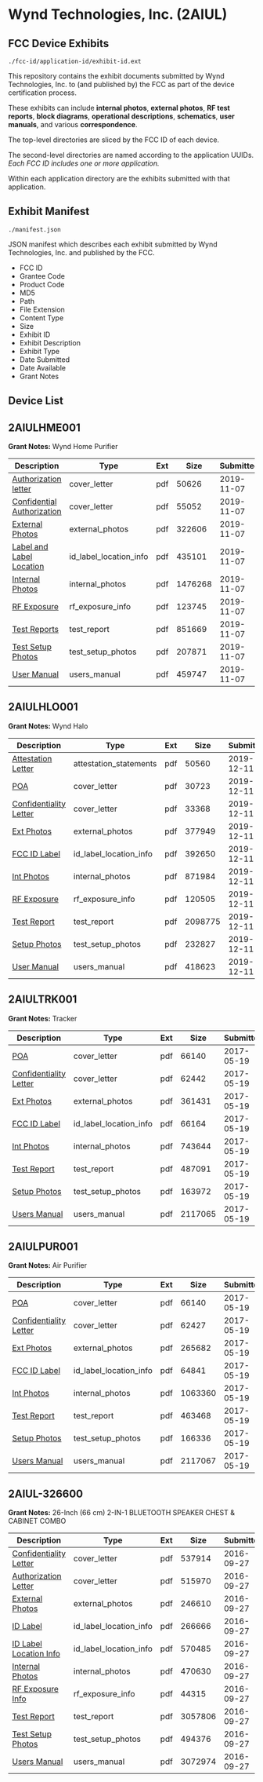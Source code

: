 # Wynd Technologies, Inc. (2AIUL)
## FCC Device Exhibits

```
./fcc-id/application-id/exhibit-id.ext
```

This repository contains the exhibit documents submitted by Wynd Technologies, Inc. to (and published by) the FCC as part of the device certification process.

These exhibits can include **internal photos**, **external photos**, **RF test reports**, **block diagrams**, **operational descriptions**, **schematics**, **user manuals**, and various **correspondence**.

The top-level directories are sliced by the FCC ID of each device.

The second-level directories are named according to the application UUIDs. *Each FCC ID includes one or more application.*

Within each application directory are the exhibits submitted with that application. 

## Exhibit Manifest

```
./manifest.json
```

JSON manifest which describes each exhibit submitted by Wynd Technologies, Inc. and published by the FCC.

- FCC ID
- Grantee Code
- Product Code
- MD5
- Path
- File Extension
- Content Type
- Size
- Exhibit ID
- Exhibit Description
- Exhibit Type
- Date Submitted
- Date Available
- Grant Notes

## Device List
## 2AIULHME001
**Grant Notes:** Wynd Home Purifier

| Description | Type | Ext | Size | Submitted | Available |
| ----------- | ---- | --- | ---- | --------- | --------- |
| [Authorization letter](2AIULHME001/d3cdf93b92886b5670e61f11a90ed6e3/4508113.pdf) | cover_letter | pdf | 50626 | 2019-11-07 | 2019-11-07 |
| [Confidential Authorization](2AIULHME001/d3cdf93b92886b5670e61f11a90ed6e3/4508114.pdf) | cover_letter | pdf | 55052 | 2019-11-07 | 2019-11-07 |
| [External Photos](2AIULHME001/d3cdf93b92886b5670e61f11a90ed6e3/4508116.pdf) | external_photos | pdf | 322606 | 2019-11-07 | 2019-11-07 |
| [Label and Label Location](2AIULHME001/d3cdf93b92886b5670e61f11a90ed6e3/4508117.pdf) | id_label_location_info | pdf | 435101 | 2019-11-07 | 2019-11-07 |
| [Internal Photos](2AIULHME001/d3cdf93b92886b5670e61f11a90ed6e3/4508118.pdf) | internal_photos | pdf | 1476268 | 2019-11-07 | 2019-11-07 |
| [RF Exposure](2AIULHME001/d3cdf93b92886b5670e61f11a90ed6e3/4508124.pdf) | rf_exposure_info | pdf | 123745 | 2019-11-07 | 2019-11-07 |
| [Test Reports](2AIULHME001/d3cdf93b92886b5670e61f11a90ed6e3/4508121.pdf) | test_report | pdf | 851669 | 2019-11-07 | 2019-11-07 |
| [Test Setup Photos](2AIULHME001/d3cdf93b92886b5670e61f11a90ed6e3/4508122.pdf) | test_setup_photos | pdf | 207871 | 2019-11-07 | 2019-11-07 |
| [User Manual](2AIULHME001/d3cdf93b92886b5670e61f11a90ed6e3/4508123.pdf) | users_manual | pdf | 459747 | 2019-11-07 | 2019-11-07 |
## 2AIULHLO001
**Grant Notes:** Wynd Halo

| Description | Type | Ext | Size | Submitted | Available |
| ----------- | ---- | --- | ---- | --------- | --------- |
| [Attestation Letter](2AIULHLO001/7b7e00ebd958ca262cf04792e68566fc/4547297.pdf) | attestation_statements | pdf | 50560 | 2019-12-11 | 2019-12-11 |
| [POA](2AIULHLO001/7b7e00ebd958ca262cf04792e68566fc/4547295.pdf) | cover_letter | pdf | 30723 | 2019-12-11 | 2019-12-11 |
| [Confidentiality Letter](2AIULHLO001/7b7e00ebd958ca262cf04792e68566fc/4547296.pdf) | cover_letter | pdf | 33368 | 2019-12-11 | 2019-12-11 |
| [Ext Photos](2AIULHLO001/7b7e00ebd958ca262cf04792e68566fc/4547299.pdf) | external_photos | pdf | 377949 | 2019-12-11 | 2019-12-11 |
| [FCC ID Label](2AIULHLO001/7b7e00ebd958ca262cf04792e68566fc/4547300.pdf) | id_label_location_info | pdf | 392650 | 2019-12-11 | 2019-12-11 |
| [Int Photos](2AIULHLO001/7b7e00ebd958ca262cf04792e68566fc/4547301.pdf) | internal_photos | pdf | 871984 | 2019-12-11 | 2019-12-11 |
| [RF Exposure](2AIULHLO001/7b7e00ebd958ca262cf04792e68566fc/4547306.pdf) | rf_exposure_info | pdf | 120505 | 2019-12-11 | 2019-12-11 |
| [Test Report](2AIULHLO001/7b7e00ebd958ca262cf04792e68566fc/4547304.pdf) | test_report | pdf | 2098775 | 2019-12-11 | 2019-12-11 |
| [Setup Photos](2AIULHLO001/7b7e00ebd958ca262cf04792e68566fc/4547305.pdf) | test_setup_photos | pdf | 232827 | 2019-12-11 | 2019-12-11 |
| [User Manual](2AIULHLO001/7b7e00ebd958ca262cf04792e68566fc/4547307.pdf) | users_manual | pdf | 418623 | 2019-12-11 | 2019-12-11 |
## 2AIULTRK001
**Grant Notes:** Tracker

| Description | Type | Ext | Size | Submitted | Available |
| ----------- | ---- | --- | ---- | --------- | --------- |
| [POA](2AIULTRK001/bf8aadcc05165fc82a2182a7e68d34c1/3398105.pdf) | cover_letter | pdf | 66140 | 2017-05-19 | 2017-05-19 |
| [Confidentiality Letter](2AIULTRK001/bf8aadcc05165fc82a2182a7e68d34c1/3398106.pdf) | cover_letter | pdf | 62442 | 2017-05-19 | 2017-05-19 |
| [Ext Photos](2AIULTRK001/bf8aadcc05165fc82a2182a7e68d34c1/3398108.pdf) | external_photos | pdf | 361431 | 2017-05-19 | 2017-05-19 |
| [FCC ID Label](2AIULTRK001/bf8aadcc05165fc82a2182a7e68d34c1/3398109.pdf) | id_label_location_info | pdf | 66164 | 2017-05-19 | 2017-05-19 |
| [Int Photos](2AIULTRK001/bf8aadcc05165fc82a2182a7e68d34c1/3398110.pdf) | internal_photos | pdf | 743644 | 2017-05-19 | 2017-05-19 |
| [Test Report](2AIULTRK001/bf8aadcc05165fc82a2182a7e68d34c1/3398113.pdf) | test_report | pdf | 487091 | 2017-05-19 | 2017-05-19 |
| [Setup Photos](2AIULTRK001/bf8aadcc05165fc82a2182a7e68d34c1/3398114.pdf) | test_setup_photos | pdf | 163972 | 2017-05-19 | 2017-05-19 |
| [Users Manual](2AIULTRK001/bf8aadcc05165fc82a2182a7e68d34c1/3398115.pdf) | users_manual | pdf | 2117065 | 2017-05-19 | 2017-05-19 |
## 2AIULPUR001
**Grant Notes:** Air Purifier

| Description | Type | Ext | Size | Submitted | Available |
| ----------- | ---- | --- | ---- | --------- | --------- |
| [POA](2AIULPUR001/936b46a5a06e16f057a9da024c064701/3398094.pdf) | cover_letter | pdf | 66140 | 2017-05-19 | 2017-05-19 |
| [Confidentiality Letter](2AIULPUR001/936b46a5a06e16f057a9da024c064701/3398095.pdf) | cover_letter | pdf | 62427 | 2017-05-19 | 2017-05-19 |
| [Ext Photos](2AIULPUR001/936b46a5a06e16f057a9da024c064701/3398097.pdf) | external_photos | pdf | 265682 | 2017-05-19 | 2017-05-19 |
| [FCC ID Label](2AIULPUR001/936b46a5a06e16f057a9da024c064701/3398098.pdf) | id_label_location_info | pdf | 64841 | 2017-05-19 | 2017-05-19 |
| [Int Photos](2AIULPUR001/936b46a5a06e16f057a9da024c064701/3398099.pdf) | internal_photos | pdf | 1063360 | 2017-05-19 | 2017-05-19 |
| [Test Report](2AIULPUR001/936b46a5a06e16f057a9da024c064701/3398102.pdf) | test_report | pdf | 463468 | 2017-05-19 | 2017-05-19 |
| [Setup Photos](2AIULPUR001/936b46a5a06e16f057a9da024c064701/3398103.pdf) | test_setup_photos | pdf | 166336 | 2017-05-19 | 2017-05-19 |
| [Users Manual](2AIULPUR001/936b46a5a06e16f057a9da024c064701/3398104.pdf) | users_manual | pdf | 2117067 | 2017-05-19 | 2017-05-19 |
## 2AIUL-326600
**Grant Notes:** 26-Inch (66 cm) 2-IN-1 BLUETOOTH SPEAKER CHEST & CABINET COMBO

| Description | Type | Ext | Size | Submitted | Available |
| ----------- | ---- | --- | ---- | --------- | --------- |
| [Confidentiality Letter](2AIUL-326600/7fadaf456f39574bfac46d0aafd277f1/3147783.pdf) | cover_letter | pdf | 537914 | 2016-09-27 | 2016-09-28 |
| [Authorization Letter](2AIUL-326600/7fadaf456f39574bfac46d0aafd277f1/3147784.pdf) | cover_letter | pdf | 515970 | 2016-09-27 | 2016-09-28 |
| [External Photos](2AIUL-326600/7fadaf456f39574bfac46d0aafd277f1/3147785.pdf) | external_photos | pdf | 246610 | 2016-09-27 | 2016-09-28 |
| [ID Label](2AIUL-326600/7fadaf456f39574bfac46d0aafd277f1/3147786.pdf) | id_label_location_info | pdf | 266666 | 2016-09-27 | 2016-09-28 |
| [ID Label Location Info](2AIUL-326600/7fadaf456f39574bfac46d0aafd277f1/3147787.pdf) | id_label_location_info | pdf | 570485 | 2016-09-27 | 2016-09-28 |
| [Internal Photos](2AIUL-326600/7fadaf456f39574bfac46d0aafd277f1/3147788.pdf) | internal_photos | pdf | 470630 | 2016-09-27 | 2016-09-28 |
| [RF Exposure Info](2AIUL-326600/7fadaf456f39574bfac46d0aafd277f1/3147790.pdf) | rf_exposure_info | pdf | 44315 | 2016-09-27 | 2016-09-28 |
| [Test Report](2AIUL-326600/7fadaf456f39574bfac46d0aafd277f1/3147792.pdf) | test_report | pdf | 3057806 | 2016-09-27 | 2016-09-28 |
| [Test Setup Photos](2AIUL-326600/7fadaf456f39574bfac46d0aafd277f1/3147793.pdf) | test_setup_photos | pdf | 494376 | 2016-09-27 | 2016-09-28 |
| [Users Manual](2AIUL-326600/7fadaf456f39574bfac46d0aafd277f1/3147794.pdf) | users_manual | pdf | 3072974 | 2016-09-27 | 2016-09-28 |
